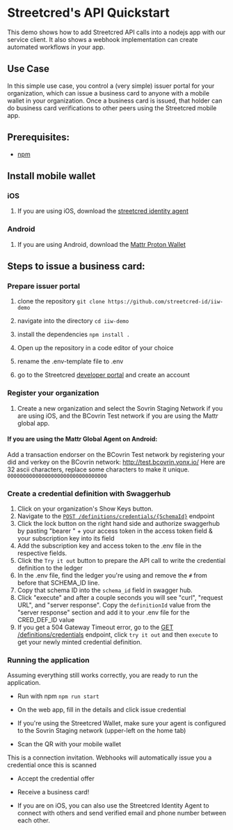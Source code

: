 # Streetcred's API Quickstart
This demo shows how to add Streetcred API calls into a nodejs app with our service client. It also shows a webhook implementation can create automated workflows in your app. 

## Use Case
In this simple use case, you control a (very simple) issuer portal for your organization, which can issue a business card to anyone with a mobile wallet in your organization. Once a business card is issued, that holder can do business card verifications to other peers using the Streetcred mobile app. 

## Prerequisites:
- [npm](https://www.npmjs.com/get-npm)
## Install mobile wallet

### iOS
 1. If you are using iOS, download the [streetcred identity agent](https://apps.apple.com/us/app/streetcred-identity-agent/id1475160728)
 
### Android
 1. If you are using Android, download the [Mattr Proton Wallet](https://redir.streetcred.id/lRaAnnBiSkZx)

## Steps to issue a business card: 

### Prepare issuer portal
 1. clone the repository
 `git clone https://github.com/streetcred-id/iiw-demo`
 
 1. navigate into the directory
 `cd iiw-demo`
 
 1. install the dependencies
 `npm install .`

 1. Open up the repository in a code editor of your choice

 1. rename the .env-template file to .env

 1. go to the Streetcred <a href="https://developer.streetcred.id" target="_blank">developer portal</a> and create an account



### Register your organization
1. Create a new organization and select the Sovrin Staging Network if you are using iOS, and the BCovrin Test network if you are using the Mattr global app.

#### If you are using the Mattr Global Agent on Android:
Add a transaction endorser on the BCovrin Test network by registering your did and verkey on the BCovrin network: http://test.bcovrin.vonx.io/
Here are 32 ascii characters, replace some characters to make it unique.
    `00000000000000000000000000000000`
    
### Create a credential definition with Swaggerhub
1. Click on your organization's Show Keys button.
1. Navigate to the [`POST /definitions/credentials/{SchemaId}`](https://app.swaggerhub.com/apis-docs/Streetcred/agency/v1#/Definitions/CreateCredentialDefinitionForSchemaId) endpoint
1. Click the lock button on the right hand side and authorize swaggerhub by pasting "bearer " + your access token in the access token field & your subscription key into its field
1. Add the subscription key and access token to the .env file in the respective fields.
1. Click the `Try it out` button to prepare the API call to write the credential definition to the ledger
1. In the .env file, find the ledger you're using and remove the `#` from before that SCHEMA_ID line.
1. Copy that schema ID into the `schema_id` field in swagger hub. 
1. Click "execute" and after a couple seconds you will see "curl", "request URL", and "server response".  Copy the `definitionId` value from the "server response" section and add it to your .env file for the CRED_DEF_ID value
1. If you get a 504 Gateway Timeout error, go to the [GET /definitions/credentials](https://app.swaggerhub.com/apis-docs/Streetcred/agency/v1#/Definitions/ListCredentialDefinitions) endpoint, click `try it out` and then `execute` to get your newly minted credential definition.
 
### Running the application
Assuming everything still works correctly, you are ready to run the application. 

- Run with npm
`npm run start`

- On the web app, fill in the details and click issue credential

- If you're using the Streetcred Wallet, make sure your agent is configured to the Sovrin Staging network (upper-left on the home tab)

- Scan the QR with your mobile wallet

This is a connection invitation. Webhooks will automatically issue you a credential once this is scanned

- Accept the credential offer

- Receive a business card! 

- If you are on iOS, you can also use the Streetcred Identity Agent to connect with others and send verified email and phone number between each other. 


 
